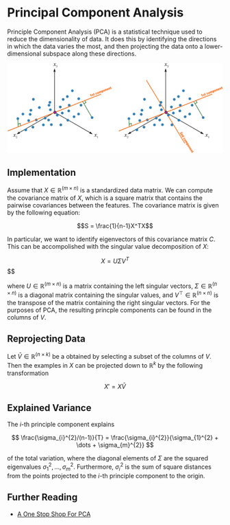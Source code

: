 # Principal Component Analysis

Principle Component Analysis (PCA) is a statistical technique used to reduce the dimensionality of data. It does this by identifying the directions in which the data varies the most, and then projecting the data onto a lower-dimensional subspace along these directions.


![PCA](pca.png)

## Implementation

Assume that $X\in \mathbb{R}^{(m\times n)}$ is a standardized data matrix. We can compute the covariance matrix of $X$, which is a square matrix that contains the pairwise covariances between the features. The covariance matrix is given by the following equation:

$$S = \frac{1}{n-1}X^TX$$

In particular, we want to identify eigenvectors of this covariance matrix $C$. This can be accompolished with the singular value decomposition of $X$:

$$X = U \Sigma V^T$$$$

where $U\in\mathbb{R}^{(m\times n)}$ is a matrix containing the left singular vectors, $\Sigma\in\mathbb{R}^{(n \times n)}$ is a diagonal matrix containing the singular values, and $V^\top\in\mathbb{R}^{(n\times n)}$ is the transpose of the matrix containing the right singular vectors. For the purposes of PCA, the resulting princple components can be found in the columns of $V$.



## Reprojecting Data

Let $\bar{V}\in\mathbb{R}^{(n\times k)}$ be a obtained by selecting a subset of the columns of $V$. Then the examples in $X$ can be projected down to  $\mathbb{R}^k$ by the following transformation

$$X' = X \bar{V}$$




## Explained Variance

The $i$-th principle component explains 


$$
\frac{\sigma_{i}^{2}/(n-1)}{T} = \frac{\sigma_{i}^{2}}{\sigma_{1}^{2} + \dots + \sigma_{m}^{2}}
$$

of the total variation, where the diagonal elements of $\Sigma$ are the squared eigenvalues $\sigma_1^2,\dots,\sigma_m^2$. Furthermore, $\sigma_i^2$ is the sum of square distances from the points projected to the $i$-th principle component to the origin.

## Further Reading

- [A One Stop Shop For PCA](https://towardsdatascience.com/a-one-stop-shop-for-principal-component-analysis-5582fb7e0a9c)